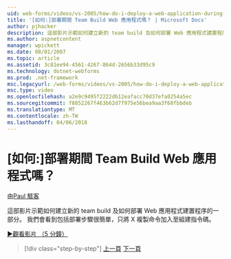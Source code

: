 ```yaml
---
uid: web-forms/videos/vs-2005/how-do-i-deploy-a-web-application-during-a-team-build
title: '[如何:]部署期間 Team Build Web 應用程式嗎？ | Microsoft Docs'
author: pjhacker
description: 這部影片示範如何建立新的 team build 及如何部署 Web 應用程式建置程序的一部分。 我們會了解包括 deploym...
ms.author: aspnetcontent
manager: wpickett
ms.date: 08/01/2007
ms.topic: article
ms.assetid: 3c81ee94-4561-4267-864d-2656b33d95c9
ms.technology: dotnet-webforms
ms.prod: .net-framework
msc.legacyurl: /web-forms/videos/vs-2005/how-do-i-deploy-a-web-application-during-a-team-build
msc.type: video
ms.openlocfilehash: a2e9c9495f2222db12eafacc70d37efa0254a5ec
ms.sourcegitcommit: f8852267f463b62d7f975e56bea9aa3f68fbbdeb
ms.translationtype: MT
ms.contentlocale: zh-TW
ms.lasthandoff: 04/06/2018
---
```

<a name="how-do-i-deploy-a-web-application-during-a-team-build"></a>[如何:]部署期間 Team Build Web 應用程式嗎？
====================
由[Paul 駭客](https://github.com/pjhacker)

這部影片示範如何建立新的 team build 及如何部署 Web 應用程式建置程序的一部分。 我們會看到包括部署步驟很簡單，只將 X 複製命令加入至組建指令碼。

[&#9654;觀看影片 （5 分鐘）](https://channel9.msdn.com/Blogs/ASP-NET-Site-Videos/how-do-i-deploy-a-web-application-during-a-team-build)

> [!div class="step-by-step"]
> [上一頁](how-do-i-automate-testing-using-team-build.md)
> [下一頁](how-do-i-run-unit-tests-against-a-deployed-database.md)
